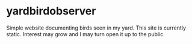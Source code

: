 # yardbirdobserver
Simple website documenting birds seen in my yard.
This site is currently static. Interest may grow and I may turn open it up to the public. 
